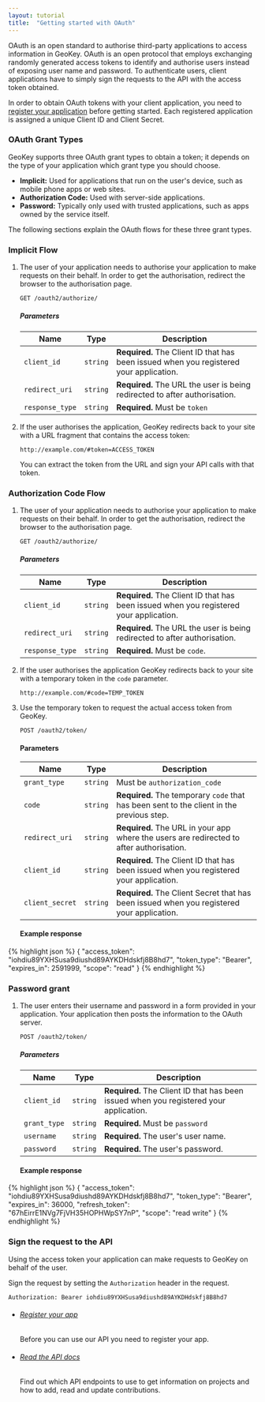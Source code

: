 ```yaml
---
layout: tutorial
title:  "Getting started with OAuth"
---
```


OAuth is an open standard to authorise third-party applications to access information in GeoKey. OAuth is an open protocol that employs exchanging randomly generated access tokens to identify and authorise users instead of exposing user name and password. To authenticate users, client applications have to simply sign the requests to the API with the access token obtained.

In order to obtain OAuth tokens with your client application, you need to [register your application](/help/register-your-app.html) before getting started. Each registered application is assigned a unique Client ID and Client Secret.

### OAuth Grant Types

GeoKey supports three OAuth grant types to obtain a token; it depends on the type of your application which grant type you should choose.

- **Implicit:** Used for applications that run on the user's device, such as mobile phone apps or web sites.
- **Authorization Code:** Used with server-side applications.
- **Password:** Typically only used with trusted applications, such as apps owned by the service itself.

The following sections explain the OAuth flows for these three grant types.

### Implicit Flow

1. The user of your application needs to authorise your application to make requests on their behalf. In order to get the authorisation, redirect the browser to the authorisation page.

    ````
    GET /oauth2/authorize/
    ````

    ##### Parameters

    Name            | Type     | Description
    ----------------|----------|-----------------------------------
    `client_id`     | `string` | **Required.** The Client ID that has been issued when you registered your application.
    `redirect_uri`  | `string` | **Required.** The URL the user is being redirected to after authorisation.
    `response_type` | `string` | **Required.** Must be `token`


2. If the user authorises the application, GeoKey redirects back to your site with a URL fragment that contains the access token:

    ```
    http://example.com/#token=ACCESS_TOKEN
    ```

    You can extract the token from the URL and sign your API calls with that token.

### Authorization Code Flow

1. The user of your application needs to authorise your application to make requests on their behalf. In order to get the authorisation, redirect the browser to the authorisation page.

    ````
    GET /oauth2/authorize/
    ````

    ##### Parameters

    Name            | Type     | Description
    ----------------|----------|-----------------------------------
    `client_id`     | `string` | **Required.** The Client ID that has been issued when you registered your application.
    `redirect_uri`  | `string` | **Required.** The URL the user is being redirected to after authorisation.
    `response_type` | `string` | **Required.** Must be `code`.

2. If the user authorises the application GeoKey redirects back to your site with a temporary token in the `code` parameter.

    ```
    http://example.com/#code=TEMP_TOKEN
    ```

3. Use the temporary token to request the actual access token from GeoKey.

    ````
    POST /oauth2/token/
    ````

    #### Parameters

    Name              | Type     | Description
    ------------------|----------|-----------------------------------
    `grant_type`      | `string` | Must be `authorization_code`
    `code`            | `string` | **Required.** The temporary `code` that has been sent to the client in the previous step.
    `redirect_uri`    | `string` | **Required.** The URL in your app where the users are redirected to after authorisation.
    `client_id`       | `string` | **Required.** The Client ID that has been issued when you registered your application.
    `client_secret`   | `string` | **Required.** The Client Secret that has been issued when you registered your application.

    #### Example response

{% highlight json %}
{
    "access_token": "iohdiu89YXHSusa9diushd89AYKDHdskfj8B8hd7",
    "token_type": "Bearer",
    "expires_in": 2591999,
    "scope": "read"
}
{% endhighlight %}

### Password grant

1. The user enters their username and password in a form provided in your application. Your application then posts the information to the OAuth server.

    ````
    POST /oauth2/token/
    ````

    ##### Parameters

    Name            | Type     | Description
    ----------------|----------|-----------------------------------
    `client_id`     | `string` | **Required.** The Client ID that has been issued when you registered your application.
    `grant_type`    | `string` | **Required.** Must be `password`
    `username`      | `string` | **Required.** The user's user name.
    `password`      | `string` | **Required.** The user's password.

    #### Example response

{% highlight json %}
{
    "access_token": "iohdiu89YXHSusa9diushd89AYKDHdskfj8B8hd7",
    "token_type": "Bearer",
    "expires_in": 36000,
    "refresh_token": "67hEirrE1NVg7FjVH35HOPHWpSY7nP",
    "scope": "read write"
}
{% endhighlight %}


### Sign the request to the API

Using the access token your application can make requests to GeoKey on behalf of the user.

Sign the request by setting the `Authorization` header in the request.

```
Authorization: Bearer iohdiu89YXHSusa9diushd89AYKDHdskfj8B8hd7
```

<div class="info-box alert alert-info"><i class="fa fa-info-circle"></i><div><ul class="tutorial-links"><li><h6><a href="register-your-app.html">Register your app</a></h6><p>Before you can use our API you need to register your app.</p></li><li><h6><a href="/docs/">Read the API docs</a></h6><p>Find out which API endpoints to use to get information on projects and how to add, read and update contributions.</p></li></ul></div></div></div>
